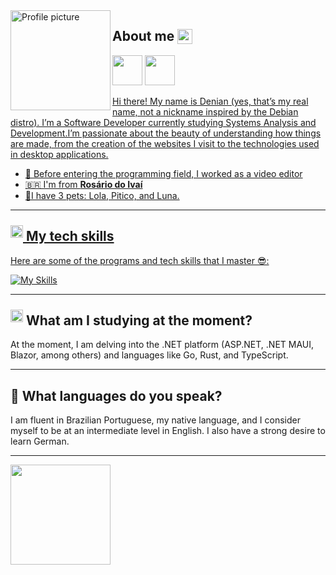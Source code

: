 
  <img align="left" height="160px" src="https://github.com/user-attachments/assets/252d68a7-73cc-479c-8a37-7f5ef6b66245" alt="Profile picture">




##  **About me <img src="https://user-images.githubusercontent.com/74038190/214644152-52f47eb3-5e31-4f47-8758-05c9468d5596.gif" height="24px" style="vertical-align: -5px;">** 

<div align="left">  
<a href="https://www.instagram.com/denianxdd/" target="_blank"><img src="https://user-images.githubusercontent.com/74038190/235294013-a33e5c43-a01c-43f6-b44d-a406d8b4ab75.gif" style="height: 48px;"></a>
<a href="https://www.linkedin.com/in/denian-soares-ramos/" target="_blank"><img src="https://user-images.githubusercontent.com/74038190/235294012-0a55e343-37ad-4b0f-924f-c8431d9d2483.gif"style="height: 48px;"</a>
</div>



Hi there! My name is Denian (yes, that’s my real name, not a nickname inspired by the Debian distro). I’m a Software Developer currently studying Systems Analysis and Development.I’m passionate about the beauty of understanding how things are made, from the creation of the websites I visit to the technologies used in desktop applications.



- 🔭 Before entering the programming field, I worked as a video editor
- 🇧🇷 I'm from **Rosário do Ivaí**
- 🐶I have 3 pets: Lola, Pitico, and Luna.


---

## <img src="https://user-images.githubusercontent.com/74038190/235223599-0eadbd7c-c916-4f24-af9d-9242730e6172.gif" width="20" style="position: relative; top: -5px;"> <b>My tech skills</b>

Here are some of the programs and tech skills that I master 😎:

[![My Skills](https://skillicons.dev/icons?i=ts,dotnet,cs,java,py,js,html,css,spring,mysql,bootstrap)](https://skillicons.dev)

---
## <img src="https://media2.giphy.com/media/QssGEmpkyEOhBCb7e1/giphy.gif?cid=ecf05e47a0n3gi1bfqntqmob8g9aid1oyj2wr3ds3mg700bl&rid=giphy.gif" width="20" style="position: relative; top: -5px;">  <b>What am I studying at the moment?</b>







At the moment, I am delving into the .NET platform (ASP.NET, .NET MAUI, Blazor, among others) and languages like Go, Rust, and TypeScript.


---


## 🎤 What languages do you speak?

I am fluent in Brazilian Portuguese, my native language, and I consider myself to be at an intermediate level in English. I also have a strong desire to learn German.

---

<img align="left" height="160px" src="https://github-readme-stats.vercel.app/api/top-langs/?username=DenianRamos&layout=compact&theme=transparent">





